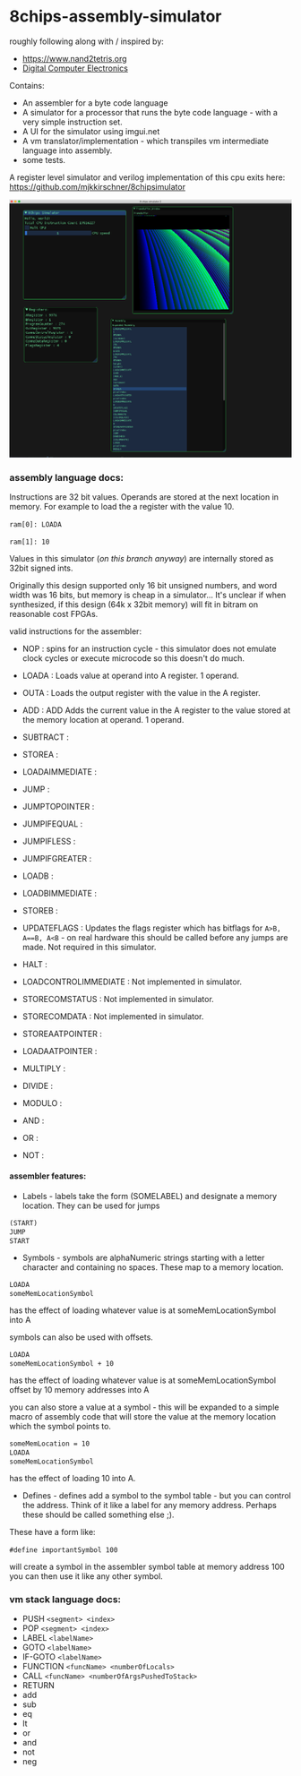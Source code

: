 # 8chips-assembly-simulator

roughly following along with / inspired by:
* https://www.nand2tetris.org
* [Digital Computer Electronics](https://books.google.com/books/about/Digital_Computer_Electronics.html?id=1QaMPwAACAAJ&source=kp_book_description
)


Contains:
* An assembler for a byte code language
* A simulator for a processor that runs the byte code language - with a very simple instruction set.
* A UI for the simulator using imgui.net
* A vm translator/implementation - which transpiles vm intermediate language into assembly.
* some tests.

A register level simulator and verilog implementation of this cpu exits here:
https://github.com/mjkkirschner/8chipsimulator

![alt text](https://github.com/mjkkirschner/8chips-assembly-simulator/blob/master/images/simulator.png)



### assembly language docs:

Instructions are 32 bit values. Operands are stored at the next location in memory. For example to load the a register with the value 10.

`ram[0]: LOADA`

`ram[1]: 10`

 Values in this simulator (*on this branch anyway*) are internally stored as 32bit signed ints.

 Originally this design supported only 16 bit unsigned numbers, and word width was 16 bits, but memory is cheap in a simulator... It's unclear if when synthesized, if this design (64k x 32bit memory) will fit in bitram on reasonable cost FPGAs.



valid instructions for the assembler:

- NOP : spins for an instruction cycle - this simulator does not emulate clock cycles or execute microcode so this doesn't do much.

- LOADA : Loads value at operand into A register. 1 operand.
- OUTA : Loads the output register with the value in the A register.
- ADD : ADD Adds the current value in the A register to the value stored at the memory location at operand. 1 operand.
- SUBTRACT :
- STOREA :
- LOADAIMMEDIATE :
- JUMP :
- JUMPTOPOINTER :
- JUMPIFEQUAL :
- JUMPIFLESS :
- JUMPIFGREATER :
- LOADB :
- LOADBIMMEDIATE :
- STOREB :
- UPDATEFLAGS : Updates the flags register which has bitflags for `A>B, A==B, A<B` - on real hardware this should be called before any jumps are made. Not required in this simulator.
- HALT :
- LOADCONTROLIMMEDIATE : Not implemented in simulator.
- STORECOMSTATUS : Not implemented in simulator.
- STORECOMDATA : Not implemented in simulator.
- STOREAATPOINTER : 
- LOADAATPOINTER : 
- MULTIPLY :
- DIVIDE :
- MODULO :
- AND :
- OR :
- NOT :

#### assembler features:
* Labels - labels take the form 
(SOMELABEL) and designate a memory location. They can be used for jumps
```
(START)
JUMP
START
```
* Symbols - symbols are alphaNumeric strings starting with a letter character and containing no spaces. These map to a memory location.

```
LOADA
someMemLocationSymbol
```
has the effect of loading whatever value is at someMemLocationSymbol into A

symbols can also be used with offsets.
```
LOADA
someMemLocationSymbol + 10
```
has the effect of loading whatever value is at someMemLocationSymbol offset by 10 memory addresses into A


you can also store a value at a symbol -
this will be expanded to a simple macro of assembly code that will store the value at the memory location which the symbol points to.

```
someMemLocation = 10
LOADA
someMemLocationSymbol
```
has the effect of loading 10 into A.


* Defines - defines add a symbol to the symbol table - but you can control the address. Think of it like a label for any memory address. Perhaps these should be called something else ;).

These have a form like:

`#define importantSymbol 100`

will create a symbol in the assembler symbol table at memory address 100
you can then use it like any other symbol.

### vm stack language docs:
- PUSH  `<segment> <index>`
- POP  `<segment> <index>`
- LABEL `<labelName>`
- GOTO `<labelName>`
- IF-GOTO `<labelName>`
- FUNCTION `<funcName> <numberOfLocals>`
- CALL `<funcName> <numberOfArgsPushedToStack>`
- RETURN
- add
- sub
- eq
- lt
- or
- and
- not
- neg